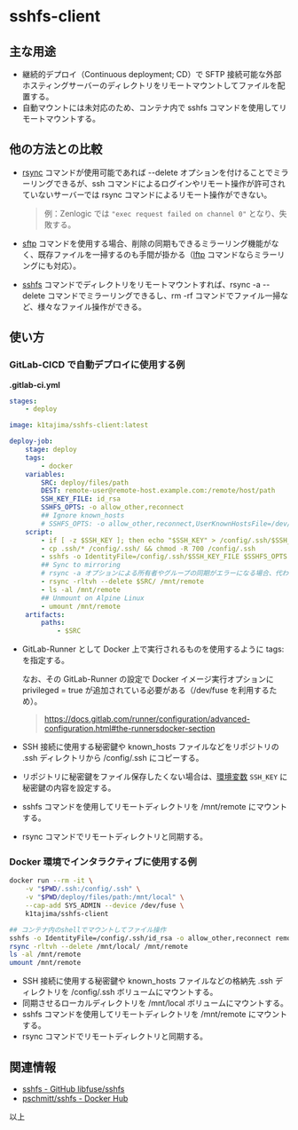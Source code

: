 # sshfs-client

## 主な用途

* 継続的デプロイ（Continuous deployment; CD）で SFTP 接続可能な外部ホスティングサーバーのディレクトリをリモートマウントしてファイルを配置する。
* 自動マウントには未対応のため、コンテナ内で sshfs コマンドを使用してリモートマウントする。

## 他の方法との比較

* [rsync][rsync] コマンドが使用可能であれば --delete オプションを付けることでミラーリングできるが、ssh コマンドによるログインやリモート操作が許可されていないサーバーでは rsync コマンドによるリモート操作ができない。

  > 例：Zenlogic では `"exec request failed on channel 0"` となり、失敗する。

* [sftp][sftp] コマンドを使用する場合、削除の同期もできるミラーリング機能がなく、既存ファイルを一掃するのも手間が掛かる（[lftp][lftp] コマンドならミラーリングにも対応）。
* [sshfs][sshfs] コマンドでディレクトリをリモートマウントすれば、rsync -a --delete コマンドでミラーリングできるし、rm -rf コマンドでファイル一掃など、様々なファイル操作ができる。

[rsync]: https://linux.die.net/man/1/rsync
[sftp]: https://linux.die.net/man/1/sftp
[lftp]: https://linux.die.net/man/1/lftp
[sshfs]: https://linux.die.net/man/1/sshfs

## 使い方

### GitLab-CICD で自動デプロイに使用する例

**.gitlab-ci.yml**

```yml
stages:
    - deploy

image: k1tajima/sshfs-client:latest

deploy-job:
    stage: deploy
    tags:
        - docker
    variables:
        SRC: deploy/files/path
        DEST: remote-user@remote-host.example.com:/remote/host/path
        SSH_KEY_FILE: id_rsa
        SSHFS_OPTS: -o allow_other,reconnect
        ## Ignore known_hosts
        # SSHFS_OPTS: -o allow_other,reconnect,UserKnownHostsFile=/dev/null,StrictHostKeyChecking=no
    script:
        - if [ -z $SSH_KEY ]; then echo "$SSH_KEY" > /config/.ssh/$SSH_KEY_FILE; fi
        - cp .ssh/* /config/.ssh/ && chmod -R 700 /config/.ssh
        - sshfs -o IdentityFile=/config/.ssh/$SSH_KEY_FILE $SSHFS_OPTS $DEST /mnt/remote
        ## Sync to mirroring
        # rsync -a オプションによる所有者やグループの同期がエラーになる場合、代わりに -rlt オプションを使用
        - rsync -rltvh --delete $SRC/ /mnt/remote
        - ls -al /mnt/remote
        ## Unmount on Alpine Linux
        - umount /mnt/remote
    artifacts:
        paths:
            - $SRC
```

* GitLab-Runner として Docker 上で実行されるものを使用するように tags: を指定する。

  なお、その GitLab-Runner の設定で Docker イメージ実行オプションに privileged = true が追加されている必要がある（/dev/fuse を利用するため）。

    > https://docs.gitlab.com/runner/configuration/advanced-configuration.html#the-runnersdocker-section

* SSH 接続に使用する秘密鍵や known_hosts ファイルなどをリポジトリの .ssh ディレクトリから /config/.ssh にコピーする。
* リポジトリに秘密鍵をファイル保存したくない場合は、[環境変数][file-type-variables] `SSH_KEY` に秘密鍵の内容を設定する。
* sshfs コマンドを使用してリモートディレクトリを /mnt/remote にマウントする。
* rsync コマンドでリモートディレクトリと同期する。

[file-type-variables]: https://docs.gitlab.com/ee/ci/variables/#file-type

### Docker 環境でインタラクティブに使用する例

```bash
docker run --rm -it \
    -v "$PWD/.ssh:/config/.ssh" \
    -v "$PWD/deploy/files/path:/mnt/local" \
    --cap-add SYS_ADMIN --device /dev/fuse \
    k1tajima/sshfs-client

## コンテナ内のshellでマウントしてファイル操作
sshfs -o IdentityFile=/config/.ssh/id_rsa -o allow_other,reconnect remote-user@remote-host.example.com:/remote/host/path /mnt/remote
rsync -rltvh --delete /mnt/local/ /mnt/remote
ls -al /mnt/remote
umount /mnt/remote
```

* SSH 接続に使用する秘密鍵や known_hosts ファイルなどの格納先 .ssh ディレクトリを /config/.ssh ボリュームにマウントする。
* 同期させるローカルディレクトリを /mnt/local ボリュームにマウントする。
* sshfs コマンドを使用してリモートディレクトリを /mnt/remote にマウントする。
* rsync コマンドでリモートディレクトリと同期する。

## 関連情報

* [sshfs - GitHub libfuse/sshfs](https://github.com/libfuse/sshfs)
* [pschmitt/sshfs - Docker Hub](https://hub.docker.com/r/pschmitt/sshfs)

以上
